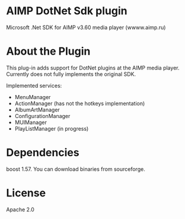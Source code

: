 # AIMP DotNet Sdk plugin
 Microsoft .Net SDK for AIMP v3.60 media player (wwww.aimp.ru)

# About the Plugin
 This plug-in adds support for DotNet plugins at the AIMP media player.
 Currently does not fully implements the original SDK.
 
 Implemented services:
 - MenuManager
 - ActionManager (has not the hotkeys implementation)
 - AlbumArtManager
 - ConfigurationManager
 - MUIManager
 - PlayListManager (in progress)

# Dependencies
 boost 1.57. You can download binaries from sourceforge.
 
# License
Apache 2.0
